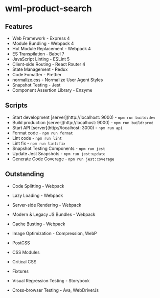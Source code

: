 # wml-product-search

## Features

* Web Framework - Express 4
* Module Bundling - Webpack 4
* Hot Module Replacement - Webpack 4
* ES Transpilation - Babel 7
* JavaScript Linting - ESLint 5
* Client-side Routing - React Router 4
* State Management - Redux
* Code Fomatter - Prettier
* normalize.css - Normalize User Agent Styles
* Snapshot Testing - Jest
* Component Assertion Library - Enzyme

## Scripts

* Start development [server](http://localhost: 9000) - `npm run build:dev`
* Build production [server](http://localhost: 9000) - `npm run build:prod`
* Start API [server](http://localhost: 3000) - `npm run api`
* Format code - `npm run format`
* Lint code - `npm run lint`
* Lint fix - `npm run lint:fix`
* Snapshot Testing Components - `npm run jest`
* Update Jest Snapshots - `npm run jest:update`
* Generate Code Coverage - `npm run jest:coverage`

## Outstanding

* Code Splitting - Webpack
* Lazy Loading - Webpack
* Server-side Rendering - Webpack
* Modern & Legacy JS Bundles - Webpack
* Cache Busting - Webpack
* Image Optimization - Compression, WebP

* PostCSS
* CSS Modules
* Critical CSS

* Fixtures
* Visual Regression Testing - Storybook
* Cross-browser Testing - Ava, WebDriverJs
